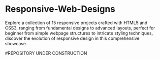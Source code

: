 # Responsive-Web-Designs
Explore a collection of 15 responsive projects crafted with HTML5 and CSS3, ranging from fundamental designs to advanced layouts, perfect for beginner from simple webpage structures to intricate styling techniques, discover the evolution of responsive design in this comprehensive showcase.





#REPOSITORY UNDER CONSTRUCTION
